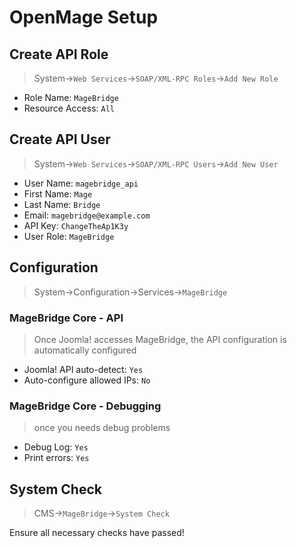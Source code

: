# OpenMage Setup

## Create API Role

> System->`Web Services`->`SOAP/XML-RPC Roles`->`Add New Role`

- Role Name: `MageBridge`
- Resource Access: `All`

## Create API User

> System->`Web Services`->`SOAP/XML-RPC Users`->`Add New User`

- User Name: `magebridge_api`
- First Name: `Mage`
- Last Name: `Bridge`
- Email: `magebridge@example.com`
- API Key: `ChangeTheAp1K3y`
- User Role: `MageBridge`

## Configuration

> System->Configuration->Services->`MageBridge`

### MageBridge Core - API

> Once Joomla! accesses MageBridge, the API configuration is automatically configured

- Joomla! API auto-detect: `Yes`
- Auto-configure allowed IPs: `No`

### MageBridge Core - Debugging

> once you needs debug problems

- Debug Log: `Yes`
- Print errors: `Yes`

## System Check

> CMS->`MageBridge`->`System Check`

Ensure all necessary checks have passed!
